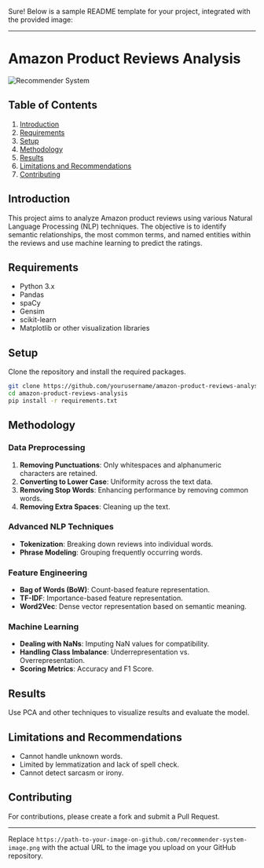 Sure! Below is a sample README template for your project, integrated with the provided image:

---

# Amazon Product Reviews Analysis

![Recommender System]('Images/logo.png)

## Table of Contents
1. [Introduction](#introduction)
2. [Requirements](#requirements)
3. [Setup](#setup)
4. [Methodology](#methodology)
5. [Results](#results)
6. [Limitations and Recommendations](#limitations-and-recommendations)
7. [Contributing](#contributing)

## Introduction
This project aims to analyze Amazon product reviews using various Natural Language Processing (NLP) techniques. The objective is to identify semantic relationships, the most common terms, and named entities within the reviews and use machine learning to predict the ratings.

## Requirements
- Python 3.x
- Pandas
- spaCy
- Gensim
- scikit-learn
- Matplotlib or other visualization libraries

## Setup
Clone the repository and install the required packages.
```bash
git clone https://github.com/yourusername/amazon-product-reviews-analysis.git
cd amazon-product-reviews-analysis
pip install -r requirements.txt
```

## Methodology

### Data Preprocessing
1. **Removing Punctuations**: Only whitespaces and alphanumeric characters are retained.
2. **Converting to Lower Case**: Uniformity across the text data.
3. **Removing Stop Words**: Enhancing performance by removing common words.
4. **Removing Extra Spaces**: Cleaning up the text.

### Advanced NLP Techniques
- **Tokenization**: Breaking down reviews into individual words.
- **Phrase Modeling**: Grouping frequently occurring words.

### Feature Engineering
- **Bag of Words (BoW)**: Count-based feature representation.
- **TF-IDF**: Importance-based feature representation.
- **Word2Vec**: Dense vector representation based on semantic meaning.

### Machine Learning
- **Dealing with NaNs**: Imputing NaN values for compatibility.
- **Handling Class Imbalance**: Underrepresentation vs. Overrepresentation.
- **Scoring Metrics**: Accuracy and F1 Score.

## Results
Use PCA and other techniques to visualize results and evaluate the model.

## Limitations and Recommendations
- Cannot handle unknown words.
- Limited by lemmatization and lack of spell check.
- Cannot detect sarcasm or irony.

## Contributing
For contributions, please create a fork and submit a Pull Request.

---

Replace `https://path-to-your-image-on-github.com/recommender-system-image.png` with the actual URL to the image you upload on your GitHub repository.